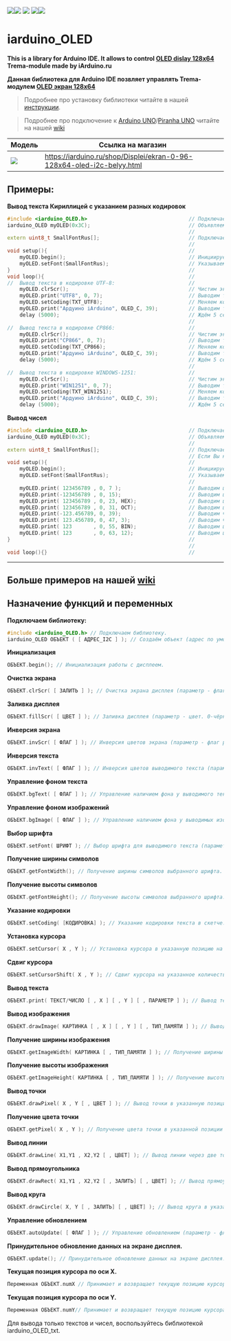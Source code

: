 [![](https://iarduino.ru/img/logo.svg)](https://iarduino.ru)[![](https://wiki.iarduino.ru/img/git-shop.svg?3)](https://iarduino.ru) [![](https://wiki.iarduino.ru/img/git-wiki.svg?2)](https://wiki.iarduino.ru) [![](https://wiki.iarduino.ru/img/git-lesson.svg?2)](https://lesson.iarduino.ru)[![](https://wiki.iarduino.ru/img/git-forum.svg?2)](http://forum.trema.ru)

# iarduino_OLED

**This is a library for Arduino IDE. It allows to control [OLED dislay 128x64](https://iarduino.ru/shop/Displei/ekran-0-96-128x64-oled-i2c-belyy.html) Trema-module made by iArduino.ru**

**Данная библиотека для Arduino IDE позвляет управлять Trema-модулем [OLED экран 128x64](https://iarduino.ru/shop/Displei/ekran-0-96-128x64-oled-i2c-belyy.html)**

> Подробнее про установку библиотеки читайте в нашей [инструкции](https://wiki.iarduino.ru/page/Installing_librari/).

> Подробнее про подключение к [Arduino UNO](https://iarduino.ru/shop/boards/arduino-uno-r3.html)/[Piranha UNO](https://iarduino.ru/shop/boards/piranha-uno-r3.html) читайте на нашей [wiki](https://wiki.iarduino.ru/page/OLED_trema/)


| Модель | Ссылка на магазин |
|--|--|
| ![](https://wiki.iarduino.ru/img/resources/830/830.svg) | https://iarduino.ru/shop/Displei/ekran-0-96-128x64-oled-i2c-belyy.html |


## Примеры:

**Вывод текста Кириллицей с указанием разных кодировок**

```C++
#include <iarduino_OLED.h>                                 // Подключаем библиотеку iarduino_OLED.
iarduino_OLED myOLED(0x3C);                                // Объявляем объект myOLED, указывая адрес дисплея на шине I2C: 0x3C или 0x3D.
                                                           //
extern uint8_t SmallFontRus[];                             // Подключаем шрифт SmallFontRus.
                                                           //
void setup(){                                              //
    myOLED.begin();                                        // Инициируем работу с дисплеем.
    myOLED.setFont(SmallFontRus);                          // Указываем шрифт который требуется использовать для вывода цифр и текста.
}                                                          //
void loop(){                                               //
//  Вывод текста в кодировке UTF-8:                        //
    myOLED.clrScr();                                       // Чистим экран.
    myOLED.print("UTF8", 0, 7);                            // Выводим текст начиная с координаты 0x7 (нижняя левая точка текста).
    myOLED.setCoding(TXT_UTF8);                            // Меняем кодировку на UTF-8 (по умолчанию).
    myOLED.print("Ардуино iArduino", OLED_C, 39);          // Выводим текст по центру экрана, координата нижней части текста по оси Y равна 39.
    delay (5000);                                          // Ждём 5 секунд.
                                                           //
//  Вывод текста в кодировке CP866:                        //
    myOLED.clrScr();                                       // Чистим экран.
    myOLED.print("CP866", 0, 7);                           // Выводим текст начиная с координаты 0x7 (нижняя левая точка текста).
    myOLED.setCoding(TXT_CP866);                           // Меняем кодировку на CP866.
    myOLED.print("Ардуино iArduino", OLED_C, 39);          // Выводим текст по центру экрана, координата нижней части текста по оси Y равна 39.
    delay (5000);                                          // Ждём 5 секунд.
                                                           //
//  Вывод текста в кодировке WINDOWS-1251:                 //
    myOLED.clrScr();                                       // Чистим экран.
    myOLED.print("WIN1251", 0, 7);                         // Выводим текст начиная с координаты 0x7 (нижняя левая точка текста).
    myOLED.setCoding(TXT_WIN1251);                         // Меняем кодировку на WINDOWS-1251.
    myOLED.print("Ардуино iArduino", OLED_C, 39);          // Выводим текст по центру экрана, координата нижней части текста по оси Y равна 39.
    delay (5000);                                          // Ждём 5 секунд.
```

**Вывод чисел**

```C++
#include <iarduino_OLED.h>                                 // Подключаем библиотеку iarduino_OLED.
iarduino_OLED myOLED(0x3C);                                // Объявляем объект myOLED, указывая адрес дисплея на шине I2C: 0x3C или 0x3D.
                                                           //
extern uint8_t SmallFontRus[];                             // Подключаем шрифт SmallFontRus.
                                                           // Если Вы не используете Кириллицу, то лучше подключить шрифт SmallFont, он займет меньше места в памяти программ.
void setup(){                                              //
    myOLED.begin();                                        // Инициируем работу с дисплеем.
    myOLED.setFont(SmallFontRus);                          // Указываем шрифт который требуется использовать для вывода цифр и текста.
                                                           //
    myOLED.print( 123456789 , 0, 7 );                      // Выводим целое положительное число начиная с координаты 0x0.
    myOLED.print(-123456789 , 0, 15);                      // Выводим целое отрицательное число начиная с координаты 0x15.
    myOLED.print( 123456789 , 0, 23, HEX);                 // Выводим целое положительное число начиная с координаты 0x23, в 16-ричной системе счисления.
    myOLED.print( 123456789 , 0, 31, OCT);                 // Выводим целое положительное число начиная с координаты 0x31, в 8-ричной системе счисления.
    myOLED.print(-123.456789, 0, 39);                      // Выводим число с плавающей точкой  начиная с координаты 0x39, по умолчанию отобразится 2 знака после запятой.
    myOLED.print( 123.456789, 0, 47, 3);                   // Выводим число с плавающей точкой  начиная с координаты 0x47, указывая 3 знака после запятой.
    myOLED.print( 123       , 0, 55, BIN);                 // Выводим целое положительное число начиная с координаты 0x55, в 2-ичной системе счисления.
    myOLED.print( 123       , 0, 63, 12);                  // Выводим целое положительное число начиная с координаты 0x63, в 12-ричной системе счисления.
}                                                          //
                                                           //
void loop(){}                                              //
```

---
## Больше примеров на нашей [wiki](https://wiki.iarduino.ru/page/OLED_trema/#h3_6)


## Назначение функций и переменных 

**Подключаем библиотеку:**

```C++
#include <iarduino_OLED.h> // Подключаем библиотеку.
iarduino_OLED ОБЪЕКТ ( [ АДРЕС_I2C ] ); // Создаём объект (адрес по умолчанию 0x3C).
```

**Инициализация** 

```C++
ОБЪЕКТ.begin(); // Инициализация работы с дисплеем.
```

**Очистка экрана** 

```C++
ОБЪЕКТ.clrScr( [ ЗАЛИТЬ ] ); // Очистка экрана дисплея (параметр - флаг разрешающий залить дисплей).
```

**Заливка дисплея** 

```C++
ОБЪЕКТ.fillScr( [ ЦВЕТ ] ); // Заливка дисплея (параметр - цвет. 0-чёрный, 1-белый).
```

**Инверсия экрана**

```C++
ОБЪЕКТ.invScr( [ ФЛАГ ] ); // Инверсия цветов экрана (параметр - флаг разрешающий инверсию).
```

**Инверсия текста**

```C++
ОБЪЕКТ.invText( [ ФЛАГ ] ); // Инверсия цветов выводимого текста (параметр - флаг разр. инверсию).
```

**Управление фоном текста**

```C++
ОБЪЕКТ.bgText( [ ФЛАГ ] ); // Управление наличием фона у выводимого текста.
```

**Управление фоном изображений**

```C++
ОБЪЕКТ.bgImage( [ ФЛАГ ] ); // Управление наличием фона у выводимых изображений.
```

**Выбор шрифта** 

```C++
ОБЪЕКТ.setFont( ШРИФТ ); // Выбор шрифта для выводимого текста (параметр - название шрифта).
```

**Получение ширины символов** 

```C++
ОБЪЕКТ.getFontWidth(); // Получение ширины символов выбранного шрифта.
```

**Получение высоты символов** 

```C++
ОБЪЕКТ.getFontHeight(); // Получение высоты символов выбранного шрифта.
```

**Указание кодировки** 

```C++
ОБЪЕКТ.setCoding( [КОДИРОВКА] ); // Указание кодировки текста в скетче.
```

**Установка курсора** 

```C++
ОБЪЕКТ.setCursor( X , Y ); // Установка курсора в указанную позицию на экране.
```

**Сдвиг курсора** 

```C++
ОБЪЕКТ.setCursorShift( X , Y ); // Сдвиг курсора на указанное количество пикселей.
```

**Вывод текста** 

```C++
ОБЪЕКТ.print( ТЕКСТ/ЧИСЛО [ , X ] [ , Y ] [ , ПАРАМЕТР ] ); // Вывод текста или числа в указанную позицию.
```

**Вывод изображения** 

```C++
ОБЪЕКТ.drawImage( КАРТИНКА [ , X ] [ , Y ] [ , ТИП_ПАМЯТИ ] ); // Вывод изображения в указанную позицию.
```

**Получение ширины изображения**

```C++
ОБЪЕКТ.getImageWidth( КАРТИНКА [ , ТИП_ПАМЯТИ ] ); // Получение ширины изображения.
```

**Получение высоты изображения**

```C++
ОБЪЕКТ.getImageHeight( КАРТИНКА [ , ТИП_ПАМЯТИ ] ); // Получение высоты изображения.
```

**Вывод точки** 

```C++
ОБЪЕКТ.drawPixel( X , Y [ , ЦВЕТ ] ); // Вывод точки в указанную позицию на экране.
```

**Получение цвета точки**

```C++
ОБЪЕКТ.getPixel( X , Y ); // Получение цвета точки в указанной позиции экрана.
```

**Вывод линии**

```C++
ОБЪЕКТ.drawLine( X1,Y1 , X2,Y2 [ , ЦВЕТ] ); // Вывод линии через две точки на экране.
```

**Вывод прямоугольника**

```C++
ОБЪЕКТ.drawRect( X1,Y1 , X2,Y2 [ , ЗАЛИТЬ] [ , ЦВЕТ] ); // Вывод прямоугольника через две точки на экране.
```

**Вывод круга**

```C++
ОБЪЕКТ.drawCircle( X, Y [ , ЗАЛИТЬ] [ , ЦВЕТ] ); // Вывод круга в указанную точку на экране.
```

**Управление обновлением**

```C++
ОБЪЕКТ.autoUpdate( [ ФЛАГ ] ); // Управление обновлением (параметр - флаг разр. автообновление экрана).
```

**Принудительное обновление данных на экране дисплея.**

```C++
ОБЪЕКТ.update(); // Принудительное обновление данных на экране дисплея.
```

**Текущая позиция курсора по оси X.**

```C++
Переменная ОБЪЕКТ.numX // Принимает и возвращает текущую позицию курсора по оси X.
```

**Текущая позиция курсора по оси Y.**

```C++
Переменная ОБЪЕКТ.numY// Принимает и возвращает текущую позицию курсора по оси Y.
```

Для вывода только текстов и чисел, воспользуйтесь библиотекой iarduino_OLED_txt.
